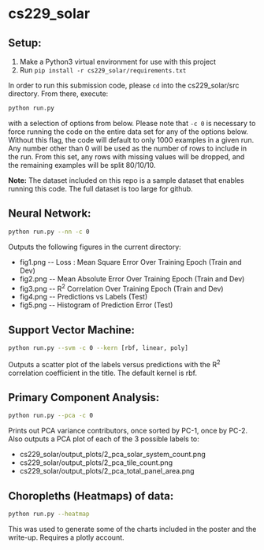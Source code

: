 # cs229_solar

Setup:
------
1. Make a Python3 virtual environment for use with this project
2. Run `pip install -r cs229_solar/requirements.txt`

In order to run this submission code, please `cd` into
the cs229_solar/src directory. From there, execute:
```bash
python run.py
```
with a selection of options from below. Please note that `-c 0` is
necessary to force running the code on the entire data set for any
of the options below. Without this flag, the code will default to
only 1000 examples in a given run. Any number other than 0 will be
used as the number of rows to include in the run. From this set, any
rows with missing values will be dropped, and the remaining examples
will be split 80/10/10.

**Note:** The dataset included on this repo is a sample dataset that
enables running this code. The full dataset is too large for github.


Neural Network:
---------------
```bash
python run.py --nn -c 0
```
Outputs the following figures in the current directory:
- fig1.png -- Loss : Mean Square Error Over Training Epoch (Train and Dev)
- fig2.png -- Mean Absolute Error Over Training Epoch (Train and Dev)
- fig3.png -- R<sup>2</sup> Correlation Over Training Epoch (Train and Dev)
- fig4.png -- Predictions vs Labels (Test)
- fig5.png -- Histogram of Prediction Error (Test)


Support Vector Machine:
-----------------------
```bash
python run.py --svm -c 0 --kern [rbf, linear, poly]
```
Outputs a scatter plot of the labels versus predictions with the
R<sup>2</sup> correlation coefficient in the title. The default kernel is rbf.

Primary Component Analysis:
---------------------------
```bash
python run.py --pca -c 0
```
Prints out PCA variance contributors, once sorted by PC-1, once by PC-2.
Also outputs a PCA plot of each of the 3 possible labels to:
- cs229_solar/output_plots/2_pca_solar_system_count.png
- cs229_solar/output_plots/2_pca_tile_count.png
- cs229_solar/output_plots/2_pca_total_panel_area.png

Choropleths (Heatmaps) of data:
--------------------------------
```bash
python run.py --heatmap
```
This was used to generate some of the charts included in the
poster and the write-up. Requires a plotly account.